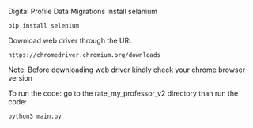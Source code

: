 Digital Profile Data Migrations
Install selanium
```
pip install selenium
```

Download web driver through the URL
```
https://chromedriver.chromium.org/downloads
```

Note: Before downloading web driver kindly check your chrome browser version

To run the code:
go to the rate_my_professor_v2 directory than run the code:
```
python3 main.py
```
